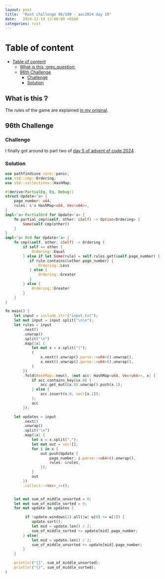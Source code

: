 ```yaml
---
layout: post
title:  "Rust challenge 96/100 - aoc2024 day 19"
date:   2024-12-19 13:00:00 +0100
categories: rust
---
```



#  Table of content
- [Table of content](#table-of-content)
  - [What is this :grey\_question:](#what-is-this-grey_question)
  - [96th Challenge](#96th-challenge)
    - [Challenge](#challenge)
    - [Solution](#solution)

## What is this :grey_question: 

The rules of the game are explained [in my original](https://maebli.github.io/rust/2021/10/18/100rust.html). 

## 96th Challenge
### Challenge

I finally got around to part two of [day 5 of advent of code 2024](https://adventofcode.com/2024/day/5).


### Solution

```rust
use pathfindiuse core::panic;
use std::cmp::Ordering;
use std::collections::HashMap;

#[derive(PartialEq, Eq, Debug)]
struct Update<'a> {
    page_number: u64,
    rules: &'a HashMap<u64, Vec<u64>>,
}
impl<'a> PartialOrd for Update<'a> {
    fn partial_cmp(&self, other: &Self) -> Option<Ordering> {
        Some(self.cmp(other))
    }
}
impl<'a> Ord for Update<'a> {
    fn cmp(&self, other: &Self) -> Ordering {
        if self == other {
            Ordering::Equal
        } else if let Some(rule) = self.rules.get(&self.page_number) {
           if rule.contains(&other.page_number) {
               Ordering::Less
           } else {
               Ordering::Greater
           }
        } else {
            Ordering::Greater
        }
    }
}

fn main() {
    let input = include_str!("input.txt");
    let mut input = input.split("\n\n");
    let rules = input
        .next()
        .unwrap()
        .split("\n")
        .map(|x| {
            let mut x = x.split("|");
            (
                x.next().unwrap().parse::<u64>().unwrap(),
                x.next().unwrap().parse::<u64>().unwrap(),
            )
        })
        .fold(HashMap::new(), |mut acc: HashMap<u64, Vec<u64>>, x| {
            if acc.contains_key(&x.0) {
                acc.get_mut(&x.0).unwrap().push(x.1);
            } else {
                acc.insert(x.0, vec![x.1]);
            };
            acc
        });

    let updates = input
        .next()
        .unwrap()
        .split("\n")
        .map(|x| {
            let x = x.split(",");
            let mut out = vec![];
            for i in x {
                out.push(Update {
                    page_number: i.parse::<u64>().unwrap(),
                    rules: &rules,
                });
            }
            out
        })
        .collect::<Vec<_>>();


    let mut sum_of_middle_unsorted = 0;
    let mut sum_of_middle_sorted = 0;
    for mut update in updates {

         if !update.windows(2).all(|w| w[0] <= w[1]) {
            update.sort();
            let mid = update.len() / 2;
            sum_of_middle_sorted += update[mid].page_number;
        } else{
            let mid = update.len() / 2;
            sum_of_middle_unsorted += update[mid].page_number;
        }
    }

    println!("{}", sum_of_middle_unsorted);
    println!("{}", sum_of_middle_sorted);
}


```